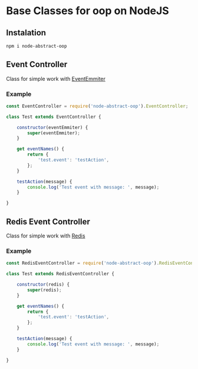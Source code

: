 # Base Classes for oop on NodeJS

## Instalation

```bash
npm i node-abstract-oop
```

## Event Controller

Class for simple work with [EventEmmiter](https://nodejs.org/dist/latest-v7.x/docs/api/events.html#events_class_eventemitter)

### Example

```javascript
const EventController = require('node-abstract-oop').EventController;

class Test extends EventController {

	constructor(eventEmmiter) {
		super(eventEmmiter);
	}

	get eventNames() {
		return {
			'test.event': 'testAction',
		};
	}

	testAction(message) {
	    console.log('Test event with message: ', message);
    }

}
```

## Redis Event Controller

Class for simple work with [Redis](https://github.com/NodeRedis/node_redis)

### Example

```javascript
const RedisEventController = require('node-abstract-oop').RedisEventController;

class Test extends RedisEventController {

	constructor(redis) {
		super(redis);
	}

	get eventNames() {
		return {
			'test.event': 'testAction',
		};
	}

	testAction(message) {
	    console.log('Test event with message: ', message);
    }

}
```